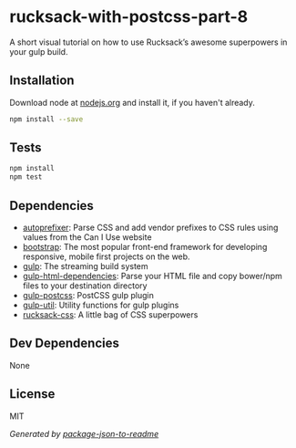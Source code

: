 # rucksack-with-postcss-part-8

A short visual tutorial on how to use Rucksack’s awesome superpowers in your gulp build.

## Installation

Download node at [nodejs.org](http://nodejs.org) and install it, if you haven't already.

```sh
npm install --save
```


## Tests

```sh
npm install
npm test
```

## Dependencies

- [autoprefixer](): Parse CSS and add vendor prefixes to CSS rules using values from the Can I Use website
- [bootstrap](https://github.com/twbs/bootstrap): The most popular front-end framework for developing responsive, mobile first projects on the web.
- [gulp](): The streaming build system
- [gulp-html-dependencies](https://github.com/demsking/gulp-html-dependencies): Parse your HTML file and copy bower/npm files to your destination directory
- [gulp-postcss](https://github.com/postcss/gulp-postcss): PostCSS gulp plugin
- [gulp-util](): Utility functions for gulp plugins
- [rucksack-css](https://github.com/simplaio/rucksack): A little bag of CSS superpowers

## Dev Dependencies


None

## License

MIT

_Generated by [package-json-to-readme](https://github.com/zeke/package-json-to-readme)_
